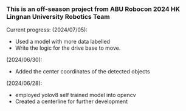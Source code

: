 ### This is an off-season project from ABU Robocon 2024 HK Lingnan University Robotics Team

Current progress:
(2024/07/05):
- Used a model with more data labelled
- Write the logic for the drive base to move.

(2024/06/30):
- Added the center coordinates of the detected objects

(2024/06/28):
- employed yolov8 self trained model into opencv
- Created a centerline for further development
